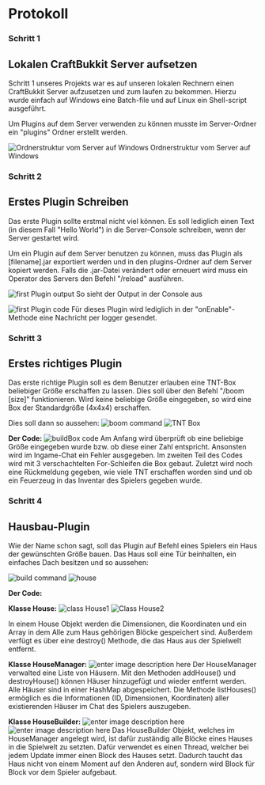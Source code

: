﻿# Protokoll

### Schritt 1
##  Lokalen CraftBukkit Server aufsetzen

Schritt 1 unseres Projekts war es auf unseren lokalen Rechnern einen CraftBukkit Server aufzusetzen und zum laufen zu bekommen.
Hierzu wurde einfach auf Windows eine Batch-file und auf Linux ein Shell-script ausgeführt.

Um Plugins auf dem Server verwenden zu können musste im Server-Ordner ein "plugins" Ordner erstellt werden.

![Ordnerstruktur vom Server auf Windows](https://lh3.googleusercontent.com/fhV2x3DQ5OxFwsZPPsEK0odGyOQnwZhNmaRFm1S1CaTA_6i0HW5GP_TN-l3NFs88ISk73FA1QY7g "Ordnerstruktur vom Server auf Windows")
Ordnerstruktur vom Server auf Windows

### Schritt 2
## Erstes Plugin Schreiben

Das erste Plugin sollte erstmal nicht viel können. Es soll lediglich einen Text (in diesem Fall "Hello World") in die Server-Console schreiben, wenn der Server gestartet wird.

Um ein Plugin auf dem Server benutzen zu können, muss das Plugin als [filename].jar exportiert werden und in den plugins-Ordner auf dem Server kopiert werden.
Falls die .jar-Datei verändert oder erneuert wird muss ein Operator des Servers den Befehl "/reload" ausführen.

![first Plugin output](https://lh3.googleusercontent.com/PlSJKs03lmLS_3vZOWHsYKERUv85VUEv230vgS2ZwB6tdzB0ynPOqzGDdOso1cPWQO0AX1xf_Dg_ "first Plugin output")
So sieht der Output in der Console aus

![first Plugin code](https://lh3.googleusercontent.com/SdCSetHVLTjF2p1sRdD6dTZFf8Fn6n7Nm45xTHxbHt8GyegsRb3d77JIRJhBGt1BywxRA8K-bk-t "first Plugin code")
Für dieses Plugin wird lediglich in der "onEnable"-Methode eine Nachricht per logger gesendet.


### Schritt 3
## Erstes richtiges Plugin
Das erste richtige Plugin soll es dem Benutzer erlauben eine TNT-Box beliebiger Größe erschaffen zu lassen. Dies soll über den Befehl "/boom [size]" funktionieren.
Wird keine beliebige Größe eingegeben, so wird eine Box der Standardgröße (4x4x4) erschaffen.

Dies soll dann so aussehen:
![boom command](https://lh3.googleusercontent.com/41kHN6GDpvK9-wW0Tbe3goL_ITudWCWPYSPTwukhVOx4UITVc4rOo_IVWvoMMta_NjKFALFirlTJ "boom command")
![TNT Box](https://lh3.googleusercontent.com/Vft97PX4bP2_zvIEVSQJI2JHZ_K9a_39wjPFi_8WMZ_0r2nfufKc-W2XMDgNg-qo5jpa-RRyh4QD "TNT Box")

**Der Code:**
![buildBox code](https://lh3.googleusercontent.com/Dw_rNBLHddqBEmaX-HIj_XP0kKMgE-bHZJuv3kfSlIpZC6_IHOeva-1FYh_T3ovoR3aCzRZjlJzP "buildBox code")
Am Anfang wird überprüft ob eine beliebige Größe eingegeben wurde bzw. ob diese einer Zahl entspricht. Ansonsten wird im Ingame-Chat ein Fehler ausgegeben.
Im zweiten Teil des Codes wird mit 3 verschachtelten For-Schleifen die Box gebaut.
Zuletzt wird noch eine Rückmeldung gegeben, wie viele TNT erschaffen worden sind und ob ein Feuerzeug in das Inventar des Spielers gegeben wurde.

### Schritt 4
## Hausbau-Plugin
Wie der Name schon sagt, soll das Plugin auf Befehl eines Spielers ein Haus der gewünschten Größe bauen. Das Haus soll eine Tür beinhalten, ein einfaches Dach besitzen und so aussehen:

![build command](https://lh3.googleusercontent.com/S_caQtVOenlYhRrZn-vP8CQFjIVbWdr4ei8niWMX6URO26dzIthhZdKcYXzIQ5w1z8OwxmPHepIb "build command")
![house](https://lh3.googleusercontent.com/vXBYzxbQTjSd0Fn19H9H4n9nt1RqFSw3Y3PinKBsjXupDwHthc3zFRH7RmnNBA9FpVRDhUdSXTWA "house")

**Der Code:**

**Klasse House:**
![](https://lh3.googleusercontent.com/Yer0Cdl4sS56LGoBcveyBXe5w3KOCWw8XJDSR4Sws1_vI50NZMNpCuw4Ma7gZlhdEKPVgmJsqNV9 "class House1")
![](https://lh3.googleusercontent.com/yc1eTn_kbw0-XXCJMeJl9i0pde79cEbI_7bDrlP3Y9wrDSCYVHQBKOuE_2St4w6IQk21rYuLRD4H "Class House2")

In einem House Objekt werden die Dimensionen, die Koordinaten und ein Array in dem Alle zum Haus gehörigen Blöcke gespeichert sind. Außerdem verfügt es über eine destroy() Methode, die das Haus aus der Spielwelt entfernt.

**Klasse HouseManager:**
![enter image description here](https://lh3.googleusercontent.com/Rsx8SVro6X76Rx9Epf-Es-0U19-xijeTEtLleao39FqsYDZpEYgxwDqwKFCWnjKkxfZJLcB90r1b "housemanager")
Der HouseManager verwalted eine Liste von Häusern. Mit den Methoden addHouse() und destroyHouse() können Häuser hinzugefügt und wieder entfernt werden. Alle Häuser sind in einer HashMap abgespeichert. Die Methode listHouses() ermöglich es die Informationen (ID, Dimensionen, Koordinaten) aller existierenden Häuser im Chat des Spielers auszugeben.

**Klasse HouseBuilder:**
![enter image description here](https://lh3.googleusercontent.com/gexCU4XRJq5Inp5KIijCU6OYWs7K5ysysNO4iQJkQyJJLTREGvhWxbo8veWKcnNavSy57gu5moaz "housebuilder1")
![enter image description here](https://lh3.googleusercontent.com/0BddxN2eagbL5Gshmfe9kdnlI9h0dlHZebVNzyPm-xyogm6TKvM2omJc9KzK4c0WCnv9k6-LHFh7 "housebuilder2")
Das HouseBuilder Objekt, welches im HouseManager angelegt wird, ist dafür zuständig alle Blöcke eines Hauses in die Spielwelt zu setzten. Dafür verwendet es einen Thread, welcher bei jedem Update immer einen Block des Hauses setzt. Dadurch taucht das Haus nicht von einem Moment auf den Anderen auf, sondern wird Block für Block vor dem Spieler aufgebaut.
